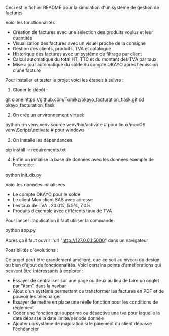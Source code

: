 Ceci est le fichier README pour la simulation d'un système de gestion de factures

Voici les fonctionnalités

- Création de factures avec une sélection des produits voulus et leur quantités 
- Visualisation des factures avec un visuel proche de la consigne
- Gestion des clients, produits, TVA et catalogue
- Historique des factures avec un système de filtrage par client
- Calcul automatique du total HT, TTC et du montant des TVA par taux
- Mise à jour automatique du solde du compte OKAYO après l'émission d’une facture

Pour installer et tester le projet voici les étapes à suivre :

1) Cloner le dépôt :

git clone https://github.com/Tomikz/okayo_facturation_flask.git
cd okayo_facturation_flask

2) On crée un environnement virtuel:

python -m venv venv
source venv/bin/activate  # pour linux/macOS
venv\Scripts\activate     # pour windows

3. On Installe les dépendances:

pip install -r requirements.txt

4. Enfin on initialise la base de données avec les données exemple de l'exercice:

python init_db.py


Voici les données initialisées

- Le compte OKAYO pour le solde
- Le client Mon client SAS avec adresse
- Les taux de TVA : 20.0%, 5.5%, 7.0%
- Produits d’exemple avec différents taux de TVA


Pour lancer l'application il faut utiliser la commande:

python app.py

Après ça il faut ouvrir l'url "http://127.0.0.1:5000" dans un navigateur


Possibilités d'évolutions :

Ce projet peut être grandement amélioré, que ce soit au niveau du design ou bien d'ajout de fonctionnalités. 
Voici certains points d'améliorations qui peuvent être intéressants à explorer :

- Essayer de centraliser sur une page ou deux au lieu de faire un onglet par "item" dans la navbar
- Ajout d'un système permettant de transformer les factures en PDF et de pouvoir les télécharger
- Essayer de mettre en place une réelle fonction pour les conditions de règlement
- Coder une fonction qui supprime ou désactive une tva pour laquelle la date dépasse la date limite/période donnée
- Ajouter un système de majoration si le paiement du client dépasse l'échéancier 





